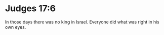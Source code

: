 # Judges 17:6

In those days there was no king in Israel. Everyone did what was right in his own eyes.
